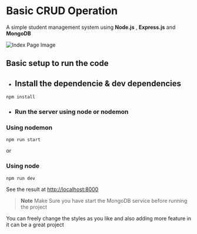 # Basic CRUD Operation

A simple student management system using **Node.js** , **Express.js** and **MongoDB**

![Index Page Image](https://user-images.githubusercontent.com/113958713/212818043-e628d02c-b4d9-4982-bb4e-9a0092c50f3f.png)


## Basic setup to run the code

* ## Install the dependencie & dev dependencies

```
npm install
```
* ### Run the server using node or nodemon
### Using nodemon
```
npm run start
```
or
### Using node
```
npm run dev
```
See the result at <http://localhost:8000>

> **Note**
> Make Sure you have start the MongoDB service before running the project 



You can freely change the styles as you like and also adding more feature in it can be a great project

